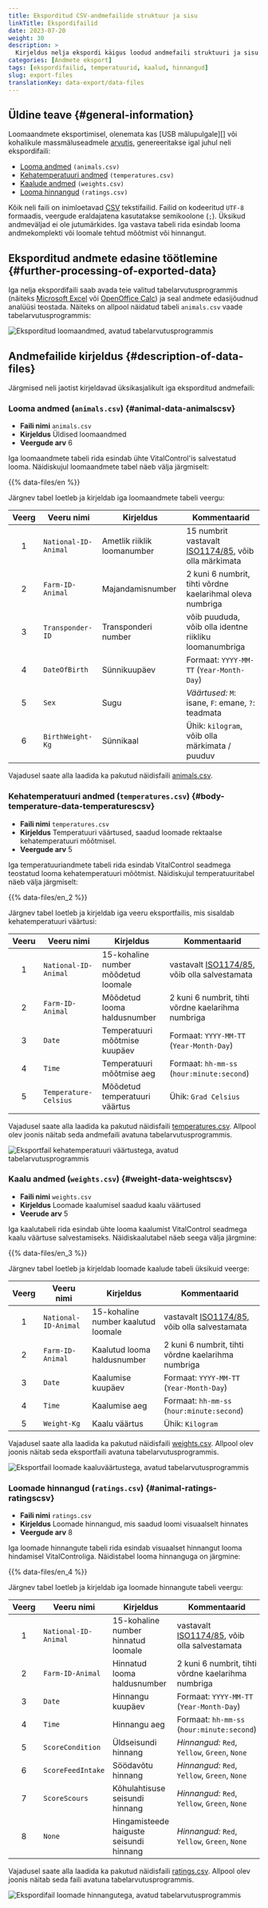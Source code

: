 ```yaml
---
title: Eksporditud CSV-andmefailide struktuur ja sisu
linkTitle: Ekspordifailid
date: 2023-07-20
weight: 30
description: >
  Kirjeldus nelja ekspordi käigus loodud andmefaili struktuuri ja sisu kohta.
categories: [Andmete eksport]
tags: [ekspordifailid, temperatuurid, kaalud, hinnangud]
slug: export-files
translationKey: data-export/data-files
---
```

## Üldine teave {#general-information}

Loomaandmete eksportimisel, olenemata kas [USB mälupulgale][] või kohalikule massmäluseadmele [arvutis][], genereeritakse igal juhul neli ekspordifaili:

- [Looma andmed][] `(animals.csv)`
- [Kehatemperatuuri andmed][] `(temperatures.csv)`
- [Kaalude andmed][] `(weights.csv)`
- [Looma hinnangud][] `(ratings.csv)`

[USB mälupulk]: ../usb-drive/
[arvutis]: ../pc/

[Looma andmed]: #animal-data-animalscsv
[Kehatemperatuuri andmed]: #body-temperature-data-temperaturescsv
[Kaalude andmed]: #weight-data-weightscsv
[Looma hinnangud]: #animal-ratings-ratingscsv

Kõik neli faili on inimloetavad [CSV](https://en.wikipedia.org/wiki/Comma-separated_values) tekstifailid. Failid on kodeeritud `UTF-8` formaadis, veergude eraldajatena kasutatakse semikoolone (`;`). Üksikud andmeväljad ei ole jutumärkides. Iga vastava tabeli rida esindab looma andmekomplekti või loomale tehtud mõõtmist või hinnangut.

## Eksporditud andmete edasine töötlemine {#further-processing-of-exported-data}	

Iga nelja ekspordifaili saab avada teie valitud tabelarvutusprogrammis (näiteks [Microsoft Excel](https://products.office.com/excel) või [OpenOffice Calc](https://www.openoffice.org/)) ja seal andmete edasijõudnud analüüsi teostada. Näiteks on allpool näidatud tabeli `animals.csv` vaade tabelarvutusprogrammis:

![Eksporditud loomaandmed, avatud tabelarvutusprogrammis](../images/animals.png "Loomaandmed avatud tabelarvutusprogrammis")

## Andmefailide kirjeldus {#description-of-data-files}

Järgmised neli jaotist kirjeldavad üksikasjalikult iga eksporditud andmefaili:

### Looma andmed (`animals.csv`) {#animal-data-animalscsv}

- **Faili nimi** `animals.csv`
- **Kirjeldus** Üldised loomaandmed
- **Veergude arv** 6

Iga loomaandmete tabeli rida esindab ühte VitalControl'is salvestatud looma. Näidiskujul loomaandmete tabel näeb välja järgmiselt:

{{% data-files/en %}}

Järgnev tabel loetleb ja kirjeldab iga loomaandmete tabeli veergu:

|Veerg| Veeru nimi           | Kirjeldus                        | Kommentaarid                                               |
|:-:|----------------------|---------------------------------|-----------------------------------------------------------|
| 1 | `National-ID-Animal` | Ametlik riiklik loomanumber      | 15 numbrit vastavalt [ISO1174/85][], võib olla märkimata  |
| 2 | `Farm-ID-Animal`     | Majandamisnumber                 | 2 kuni 6 numbrit, tihti võrdne kaelarihmal oleva numbriga |
| 3 | `Transponder-ID`     | Transponderi number              | võib puududa, võib olla identne riikliku loomanumbriga    |
| 4 | `DateOfBirth`        | Sünnikuupäev                     | Formaat: `YYYY-MM-TT` (`Year-Month-Day`)                  |
| 5 | `Sex`                | Sugu                             | _Väärtused:_ `M`: isane, `F`: emane, `?`: teadmata        |
| 6 | `BirthWeight-Kg`     | Sünnikaal                        | Ühik: `kilogram`, võib olla märkimata / puuduv           |

[ISO1174/85]: https://en.wikipedia.org/wiki/ISO_11784_and_ISO_11785

Vajadusel saate alla laadida ka pakutud näidisfaili [animals.csv][].

[animals.csv]: /data-export/animals.csv

### Kehatemperatuuri andmed (`temperatures.csv`) {#body-temperature-data-temperaturescsv}

- **Faili nimi** `temperatures.csv`
- **Kirjeldus** Temperatuuri väärtused, saadud loomade rektaalse kehatemperatuuri mõõtmisel.
- **Veergude arv** 5

Iga temperatuuriandmete tabeli rida esindab VitalControl seadmega teostatud looma kehatemperatuuri mõõtmist. Näidiskujul temperatuuritabel näeb välja järgmiselt:

{{% data-files/en_2 %}}

Järgnev tabel loetleb ja kirjeldab iga veeru eksportfailis, mis sisaldab kehatemperatuuri väärtusi:

|Veeru| Veeru nimi           | Kirjeldus                            | Kommentaarid                                      |
|:-:|-----------------------|--------------------------------------|--------------------------------------------------|
| 1 | `National-ID-Animal`  | 15-kohaline number mõõdetud loomale  | vastavalt [ISO1174/85][], võib olla salvestamata  |
| 2 | `Farm-ID-Animal`      | Mõõdetud looma haldusnumber          | 2 kuni 6 numbrit, tihti võrdne kaelarihma numbriga|
| 3 | `Date`                | Temperatuuri mõõtmise kuupäev        | Formaat: `YYYY-MM-TT` (`Year-Month-Day`)         |
| 4 | `Time`                | Temperatuuri mõõtmise aeg            | Formaat: `hh-mm-ss` (`hour:minute:second`)        |
| 5 | `Temperature-Celsius` | Mõõdetud temperatuuri väärtus        | Ühik: `Grad Celsius`                           |

Vajadusel saate alla laadida ka pakutud näidisfaili [temperatures.csv][]. Allpool olev joonis näitab seda andmefaili avatuna tabelarvutusprogrammis.

![Eksportfail kehatemperatuuri väärtustega, avatud tabelarvutusprogrammis](../images/temperatures.png "Tabeli temperatuuri väärtused")

[temperatures.csv]: /data-export/temperatures.csv

### Kaalu andmed (`weights.csv`) {#weight-data-weightscsv}

- **Faili nimi** `weights.csv`
- **Kirjeldus** Loomade kaalumisel saadud kaalu väärtused
- **Veerude arv** 5

Iga kaalutabeli rida esindab ühte looma kaalumist VitalControl seadmega kaalu väärtuse salvestamiseks. Näidiskaalutabel näeb seega välja järgmine:

{{% data-files/en_3 %}}

Järgnev tabel loetleb ja kirjeldab loomade kaalude tabeli üksikuid veerge:

|Veerg| Veeru nimi           | Kirjeldus                           | Kommentaarid                                    |
|:-:|-----------------------|-------------------------------------|-------------------------------------------------|
| 1 | `National-ID-Animal`     | 15-kohaline number kaalutud loomale | vastavalt [ISO1174/85][], võib olla salvestamata|
| 2 | `Farm-ID-Animal`       | Kaalutud looma haldusnumber         | 2 kuni 6 numbrit, tihti võrdne kaelarihma numbriga |
| 3 | `Date`             | Kaalumise kuupäev                   | Formaat: `YYYY-MM-TT` (`Year-Month-Day`)        |
| 4 | `Time`                 | Kaalumise aeg                       | Formaat: `hh-mm-ss` (`hour:minute:second`)       |
| 5 | `Weight-Kg`             | Kaalu väärtus                       | Ühik: `Kilogram`                               |

Vajadusel saate alla laadida ka pakutud näidisfaili [weights.csv][]. Allpool olev joonis näitab seda eksportfaili avatuna tabelarvutusprogrammis.

![Eksportfail loomade kaaluväärtustega, avatud tabelarvutusprogrammis](../images/weights.png "Tabeli kaaluväärtused")

[weights.csv]: /data-export/weights.csv

### Loomade hinnangud (`ratings.csv`) {#animal-ratings-ratingscsv}

- **Faili nimi** `ratings.csv`
- **Kirjeldus** Loomade hinnangud, mis saadud loomi visuaalselt hinnates
- **Veergude arv** 8

Iga loomade hinnangute tabeli rida esindab visuaalset hinnangut looma hindamisel VitalControliga. Näidistabel looma hinnanguga on järgmine:

{{% data-files/en_4 %}}

Järgnev tabel loetleb ja kirjeldab iga loomade hinnangute tabeli veergu:

|Veerg| Veeru nimi           | Kirjeldus                               | Kommentaarid                                      |
|:-:|-----------------------|-----------------------------------------|---------------------------------------------------|
| 1 | `National-ID-Animal`     | 15-kohaline number hinnatud loomale     | vastavalt [ISO1174/85][], võib olla salvestamata  |
| 2 | `Farm-ID-Animal`       | Hinnatud looma haldusnumber             | 2 kuni 6 numbrit, tihti võrdne kaelarihma numbriga|
| 3 | `Date`             | Hinnangu kuupäev                        | Formaat: `YYYY-MM-TT` (`Year-Month-Day`)          |
| 4 | `Time`                 | Hinnangu aeg                            | Formaat: `hh-mm-ss` (`hour:minute:second`)         |
| 5 | `ScoreCondition`   | Üldseisundi hinnang                     | _Hinnangud:_ `Red`, `Yellow`, `Green`, `None` |
| 6 | `ScoreFeedIntake`     | Söödavõtu hinnang                       | _Hinnangud:_ `Red`, `Yellow`, `Green`, `None` |
| 7 | `ScoreScours` | Kõhulahtisuse seisundi hinnang          | _Hinnangud:_ `Red`, `Yellow`, `Green`, `None` |
| 8 | `None` | Hingamisteede haiguste seisundi hinnang | _Hinnangud:_ `Red`, `Yellow`, `Green`, `None` |

Vajadusel saate alla laadida ka pakutud näidisfaili [ratings.csv][]. Allpool olev joonis näitab seda faili avatuna tabelarvutusprogrammis.

![Ekspordifail loomade hinnangutega, avatud tabelarvutusprogrammis](../images/ratings.png "Tabel loomade hinnangud")

[ratings.csv]: /data-export/ratings.csv
